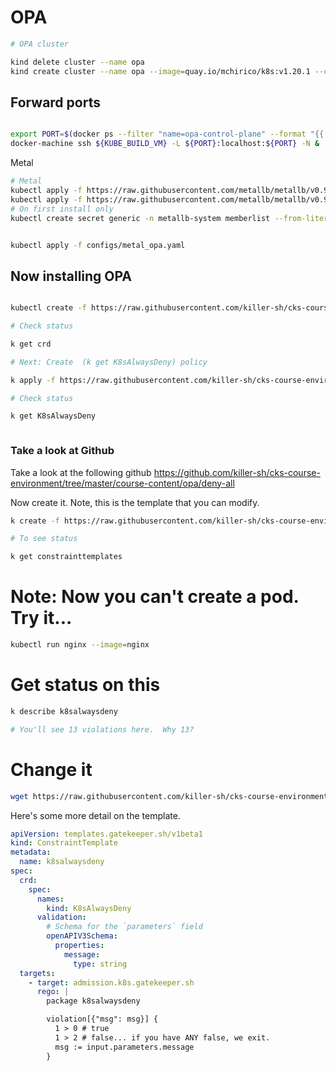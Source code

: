 # OPA

```bash
# OPA cluster

kind delete cluster --name opa 
kind create cluster --name opa --image=quay.io/mchirico/k8s:v1.20.1 --config configs/kind_opa.yaml


```

## Forward ports

```bash

export PORT=$(docker ps --filter "name=opa-control-plane" --format "{{.Ports}}"| sed -e 's/.*://'|sed -e 's/->.*//g')
docker-machine ssh ${KUBE_BUILD_VM} -L ${PORT}:localhost:${PORT} -N &

```


Metal

```bash
# Metal
kubectl apply -f https://raw.githubusercontent.com/metallb/metallb/v0.9.5/manifests/namespace.yaml
kubectl apply -f https://raw.githubusercontent.com/metallb/metallb/v0.9.5/manifests/metallb.yaml
# On first install only
kubectl create secret generic -n metallb-system memberlist --from-literal=secretkey="$(openssl rand -base64 128)"


kubectl apply -f configs/metal_opa.yaml 


```




## Now installing OPA

```bash

kubectl create -f https://raw.githubusercontent.com/killer-sh/cks-course-environment/master/course-content/opa/gatekeeper.yaml

# Check status

k get crd

# Next: Create  (k get K8sAlwaysDeny) policy

k apply -f https://raw.githubusercontent.com/killer-sh/cks-course-environment/master/course-content/opa/deny-all/all_pod_always_deny.yaml

# Check status

k get K8sAlwaysDeny



```


### Take a look at Github

Take a look at the following github
https://github.com/killer-sh/cks-course-environment/tree/master/course-content/opa/deny-all


Now create it.  Note, this is the template that you can modify.

```bash
k create -f https://raw.githubusercontent.com/killer-sh/cks-course-environment/master/course-content/opa/deny-all/alwaysdeny_template.yaml

# To see status

k get constrainttemplates


```

# Note: Now you can't create a pod.  Try it...

```bash
kubectl run nginx --image=nginx

```


# Get status on this

```bash
k describe k8salwaysdeny

# You'll see 13 violations here.  Why 13?

```



# Change it
```bash
wget https://raw.githubusercontent.com/killer-sh/cks-course-environment/master/course-content/opa/deny-all/alwaysdeny_template.yaml

```

Here's some more detail on the template.

```yaml
apiVersion: templates.gatekeeper.sh/v1beta1
kind: ConstraintTemplate
metadata:
  name: k8salwaysdeny
spec:
  crd:
    spec:
      names:
        kind: K8sAlwaysDeny
      validation:
        # Schema for the `parameters` field
        openAPIV3Schema:
          properties:
            message:
              type: string
  targets:
    - target: admission.k8s.gatekeeper.sh
      rego: |
        package k8salwaysdeny

        violation[{"msg": msg}] {
          1 > 0 # true
          1 > 2 # false... if you have ANY false, we exit.
          msg := input.parameters.message
        }

```